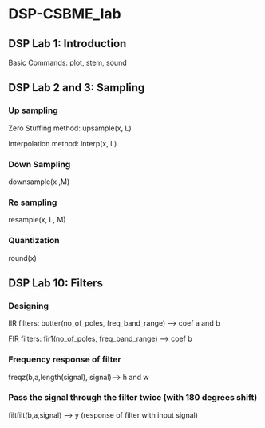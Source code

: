 # DSP-CSBME_lab

## DSP Lab 1: Introduction

Basic Commands: plot, stem, sound 


## DSP Lab 2 and 3: Sampling 

### Up sampling
  
  Zero Stuffing method:  upsample(x, L)
  
  Interpolation method: interp(x, L)
  
### Down Sampling
  
   downsample(x ,M)
   
### Re sampling 

  resample(x, L, M)
  
### Quantization

  round(x)

   

## DSP Lab 10: Filters

### Designing

IIR filters: butter(no_of_poles, freq_band_range) --> coef a and b

FIR filters: fir1(no_of_poles, freq_band_range) --> coef b

### Frequency response of filter

freqz(b,a,length(signal), signal)--> h and w

### Pass the signal through the filter twice (with 180 degrees shift)

filtfilt(b,a,signal) --> y (response of filter with input signal)

